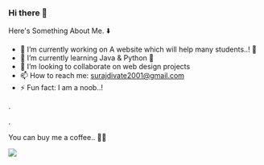 ### Hi there 👋

Here's Something About Me. ⬇️

- 🔭 I’m currently working on A website which will help many students..! 🙏
- 🌱 I’m currently learning Java & Python 🐍
- 👯 I’m looking to collaborate on web design projects
- 📫 How to reach me: surajdivate2001@gmail.com
- ⚡ Fun fact: I am a noob..!

. 

. 

You can buy me a coffee.. 🥺😊

<a href="https://www.buymeacoffee.com/SurajDivate"><img src="https://img.buymeacoffee.com/button-api/?text=Buy me a coffee&emoji=&slug=SurajDivate&button_colour=FFDD00&font_colour=000000&font_family=Cookie&outline_colour=000000&coffee_colour=ffffff"></a>
